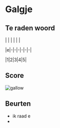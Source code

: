 # Galgje

## Te raden woord

| | | | | |

|e|-|-|-|-|-|-|

|1|2|3|4|5|

## Score
![gallow](./images/2.png)

## Beurten
* ik raad e
* 
